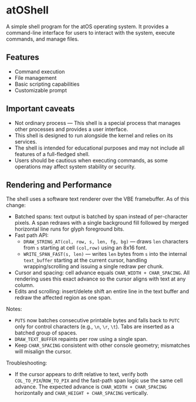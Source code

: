 # atOShell

A simple shell program for the atOS operating system.
It provides a command-line interface for users to interact with the system, execute commands, and manage files.

## Features
- Command execution
- File management
- Basic scripting capabilities
- Customizable prompt

## Important caveats
- Not ordinary process — This shell is a special process that manages other processes and provides a user interface.
- This shell is designed to run alongside the kernel and relies on its services.
- The shell is intended for educational purposes and may not include all features of a full-fledged shell.
- Users should be cautious when executing commands, as some operations may affect system stability or security.

## Rendering and Performance

The shell uses a software text renderer over the VBE framebuffer. As of this change:

- Batched spans: text output is batched by span instead of per-character pixels. A span redraws with a single background fill followed by merged horizontal line runs for glyph foreground bits.
- Fast path API:
  - `DRAW_STRING_AT(col, row, s, len, fg, bg)` — draws `len` characters from `s` starting at cell `(col,row)` using an 8x16 font.
  - `WRITE_SPAN_FAST(s, len)` — writes `len` bytes from `s` into the internal `text_buffer` starting at the current cursor, handling wrapping/scrolling and issuing a single redraw per chunk.
- Cursor and spacing: cell advance equals `CHAR_WIDTH + CHAR_SPACING`. All rendering uses this exact advance so the cursor aligns with text at any column.
- Edits and scrolling: insert/delete shift an entire line in the text buffer and redraw the affected region as one span.

Notes:

- `PUTS` now batches consecutive printable bytes and falls back to `PUTC` only for control characters (e.g., `\n`, `\r`, `\t`). Tabs are inserted as a batched group of spaces.
- `DRAW_TEXT_BUFFER` repaints per row using a single span.
- Keep `CHAR_SPACING` consistent with other console geometry; mismatches will misalign the cursor.

Troubleshooting:

- If the cursor appears to drift relative to text, verify both `COL_TO_PIX`/`ROW_TO_PIX` and the fast-path span logic use the same cell advance. The expected advance is `CHAR_WIDTH + CHAR_SPACING` horizontally and `CHAR_HEIGHT + CHAR_SPACING` vertically.
